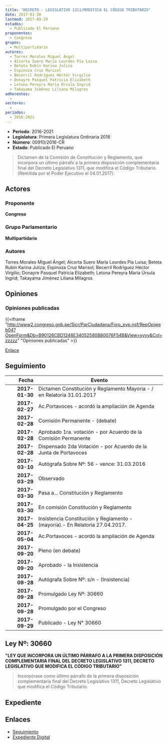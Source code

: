 ```yaml
---
title: "DECRETO.- LEGISLATIVO 1311/MODIFICA EL CÓDIGO TRIBUTARIO"
date: 2017-01-30
lastmod: 2017-09-29
estados: 
  - Publicado El Peruano
proponentes: 
  - Congreso
grupos: 
  - Multipartidario
autores: 
  - Torres Morales Miguel Ángel
  - Alcorta Suero María Lourdes Pía Luisa
  - Beteta Rubín Karina Juliza
  - Espinoza Cruz Marisol
  - Becerril Rodríguez Héctor Virgilio
  - Donayre Pasquel Patricia Elizabeth
  - Letona Pereyra María Úrsula Ingrid
  - Takayama Jiménez Liliana Milagros
adherentes: 
  - 
sectores: 
  - 
periodos: 
  - 2016-2021
---
```


- **Periodo**: 2016-2021
- **Legislatura**: Primera Legislatura Ordinaria 2016
- **Número**: 00910/2016-CR
- **Estado**: Publicado El Peruano

> Dictamen de la Comisión de Constitución y Reglamento, que incorpora un último párrafo a la primera disposición complementaria final del Decreto Legislativo 1311, que modifica el Código Tributario. (Remitida por el Poder Ejecutivo el 04.01.2017).


## Actores

### Proponente

**Congreso**

### Grupo Parlamentario

**Multipartidario**

### Autores

Torres Morales Miguel Ángel; Alcorta Suero María Lourdes Pía Luisa; Beteta Rubín Karina Juliza; Espinoza Cruz Marisol; Becerril Rodríguez Héctor Virgilio; Donayre Pasquel Patricia Elizabeth; Letona Pereyra María Úrsula Ingrid; Takayama Jiménez Liliana Milagros


## Opiniones

### Opiniones publicadas

{{<iframe "http://www2.congreso.gob.pe/Sicr/ParCiudadana/Foro_pvp.nsf/RepOpiweb04?OpenForm&Db=B90126CBD1248E34052580B80076F54B&View=yyyy&Col=zzzzz" "Opiniones publicadas" >}}

[Enlace](http://www2.congreso.gob.pe/Sicr/ParCiudadana/Foro_pvp.nsf/RepOpiweb04?OpenForm&Db=B90126CBD1248E34052580B80076F54B&View=yyyy&Col=zzzzz)

## Seguimiento

| Fecha | Evento |
|------:|--------|
| **2017-01-30** | Dictamen Constitución y Reglamento Mayoria - / en Relatoría 31.01.2017|
| **2017-02-27** | Ac.Portavoces - acordó la ampliación de Agenda|
| **2017-02-28** | Comisión Permanente - (debate)|
| **2017-02-28** | Aprobado 1ra. votación - por Acuerdo de la Comisión Permanente|
| **2017-02-28** | Dispensado 2da Votación - por Acuerdo de la Junta de Portavoces|
| **2017-03-10** | Autógrafa Sobre Nº: 56 - vence: 31.03.2016|
| **2017-03-29** | Observado|
| **2017-03-30** | Pasa a... Constitución y Reglamento|
| **2017-03-30** | En comisión Constitución y Reglamento|
| **2017-04-25** | Insistencia Constitución y Reglamento - (mayoría).- En Relatoría 27.04.2017.|
| **2017-05-04** | Ac.Portavoces - acordó la ampliación de Agenda|
| **2017-09-20** | Pleno (en debate)|
| **2017-09-20** | Aprobado - la Insistencia|
| **2017-09-28** | Autógrafa Sobre Nº: s/n - (Insistencia)|
| **2017-09-28** | Promulgado Ley Nº: 30660|
| **2017-09-28** | Promulgado por el Congreso|
| **2017-09-29** | Publicado - Ley N° 30660|

## Ley Nº: 30660

**"LEY QUE INCORPORA UN ÚLTIMO PÁRRAFO A LA PRIMERA DISPOSICIÓN COMPLEMENTARIA FINAL DEL DECRETO LEGISLATIVO 1311, DECRETO LEGISLATIVO QUE MODIFICA EL CÓDIGO TRIBUTARIO"**

> Incorpórase como último párrafo de la primera disposición complementaria final del Decreto Legislativo 1311, Decreto Legislativo que modifica el Código Tributario.


## Expediente


## Enlaces 

- [Seguimiento](http://www2.congreso.gob.pe/Sicr/TraDocEstProc/CLProLey2016.nsf/f7fff46988ca05b1052578e100829cc7/02213a814663a92c052580b80074db36?OpenDocument)
- [Expediente Digital](http://www2.congreso.gob.pe/Sicr/TraDocEstProc/CLProLey2016.nsf/f7fff46988ca05b1052578e100829cc7/02213a814663a92c052580b80074db36?OpenDocument&Click=05257FB7005EB655.eb71d0cf91d8294e05256cdf006b5706/$Body/0.1C6C)
